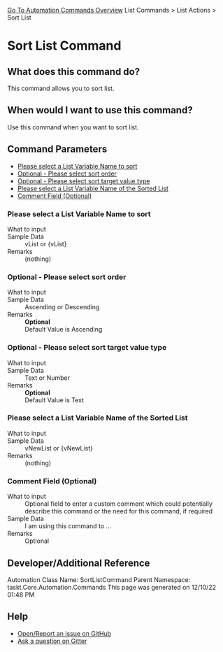 <!--TITLE: Sort List Command -->
<!-- SUBTITLE: a command in the List Commands group. -->
[Go To Automation Commands Overview](/automation-commands.md)
List Commands &gt; List Actions &gt; Sort List


# Sort List Command


## What does this command do?
This command allows you to sort list.


## When would I want to use this command?
Use this command when you want to sort list.


## Command Parameters
- [Please select a List Variable Name to sort](#param_0)
- [Optional - Please select sort order](#param_1)
- [Optional - Please select sort target value type](#param_2)
- [Please select a List Variable Name of the Sorted List](#param_3)
- [Comment Field (Optional)](#param_4)


<a id="param_0"></a>
### Please select a List Variable Name to sort


<dl>
<dt>What to input</dt><dd></dd>
<dt>Sample Data</dt><dd>vList or {vList}</dd>
<dt>Remarks</dt><dd>(nothing)</dd>
</dl>




<a id="param_1"></a>
### Optional - Please select sort order


<dl>
<dt>What to input</dt><dd></dd>
<dt>Sample Data</dt><dd>Ascending or Descending</dd>
<dt>Remarks</dt><dd><b>Optional</b><br>Default Value is Ascending</dd>
</dl>




<a id="param_2"></a>
### Optional - Please select sort target value type


<dl>
<dt>What to input</dt><dd></dd>
<dt>Sample Data</dt><dd>Text or Number</dd>
<dt>Remarks</dt><dd><b>Optional</b><br>Default Value is Text</dd>
</dl>




<a id="param_3"></a>
### Please select a List Variable Name of the Sorted List


<dl>
<dt>What to input</dt><dd></dd>
<dt>Sample Data</dt><dd>vNewList or {vNewList}</dd>
<dt>Remarks</dt><dd>(nothing)</dd>
</dl>




<a id="param_4"></a>
### Comment Field (Optional)


<dl>
<dt>What to input</dt><dd>Optional field to enter a custom comment which could potentially describe this command or the need for this command, if required</dd>
<dt>Sample Data</dt><dd>I am using this command to ...</dd>
<dt>Remarks</dt><dd>Optional</dd>
</dl>




## Developer/Additional Reference
Automation Class Name: SortListCommand
Parent Namespace: taskt.Core.Automation.Commands
This page was generated on 12/10/22 01:48 PM


## Help
- [Open/Report an issue on GitHub](https://github.com/rcktrncn/taskt/issues/new)
- [Ask a question on Gitter](https://gitter.im/taskt-rpa/Lobby)
